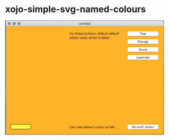 # xojo-simple-svg-named-colours
 
![A screenshot of the simple demo project included](images/screenshot.jpg)

